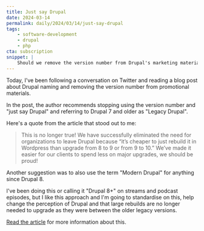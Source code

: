 ```yaml
---
title: Just say Drupal
date: 2024-03-14
permalink: daily/2024/03/14/just-say-drupal
tags:
    - software-development
    - drupal
    - php
cta: subscription
snippet: |
    Should we remove the version number from Drupal's marketing materials and standardise how we refer to legacy and modern versions of Drupal?
---
```


Today, I've been following a conversation on Twitter and reading a blog post about Drupal naming and removing the version number from promotional materials.

In the post, the author recommends stopping using the version number and "just say Drupal" and referring to Drupal 7 and older as "Legacy Drupal".

Here's a quote from the article that stood out to me:

> This is no longer true! We have successfully eliminated the need for organizations to leave Drupal because “it’s cheaper to just rebuild it in Wordpress than upgrade from 8 to 9 or from 9 to 10.” We’ve made it easier for our clients to spend less on major upgrades, we should be proud!

Another suggestion was to also use the term "Modern Drupal" for anything since Drupal 8.

I've been doing this or calling it "Drupal 8+" on streams and podcast episodes, but I like this approach and I'm going to standardise on this, help change the perception of Drupal and that large rebuilds are no longer needed to upgrade as they were between the older legacy versions.

[Read the article][article] for more information about this.

[article]: https://ten7.com/blog/post/just-say-drupal
